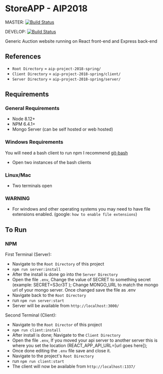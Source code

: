 # StoreAPP - AIP2018

MASTER: [![Build Status](https://travis-ci.com/gta191977649/aip-project-2018-spring.svg?branch=master)](https://travis-ci.com/gta191977649/aip-project-2018-spring)

DEVELOP: [![Build Status](https://travis-ci.com/gta191977649/aip-project-2018-spring.svg?branch=develop)](https://travis-ci.com/gta191977649/aip-project-2018-spring)

Generic Auction website running on React front-end and Express back-end

## References

- `Root Directory` = `aip-project-2018-spring/`
- `Client Directory` = `aip-project-2018-spring/client/`
- `Server Directory` = `aip-project-2018-spring/server/`

## Requirements

### General Requirements

- Node 8.12+
- NPM 6.4.1+
- Mongo Server (can be self hosted or web hosted)

### Windows Requirements

You will need a bash client to run npm I recommend [git-bash](https://gitforwindows.org/)

- Open two instances of the bash clients

### Linux/Mac

- Two terminals open

### WARNING

- For windows and other operating systems you may need to have file extensions enabled. (google: `how to enable file extensions`)

## To Run

### NPM

First Terminal (Server):

- Navigate to the `Root Directory` of this project
- `npm run server:install`
- After the install is done go into the `Server Directory`
- Open the file `.env`, Change the value of SECRET to something secret (example: SECRET=S3cr3T ); Change MONGO_URL to match the mongo url of your mongo server. Once changed save the file as .env
- Navigate back to the `Root Directory`
- run `npm run server:start`
- Server will be available from `http://localhost:3000/`

Second Terminal (Client):

- Navigate to the `Root Director` of this project
- `npm run client:install`
- After install is done; Navigate to the `Client Directory`
- Open the file `.env`, If you moved your api server to another server this is where you set the location (REACT_APP_API_URL=[url goes here]);
- Once done editing the `.env` file save and close it.
- Navigate to the project's `Root Directory`
- run `npm run client:start`
- The client will now be available from `http://localhost:1337/`
